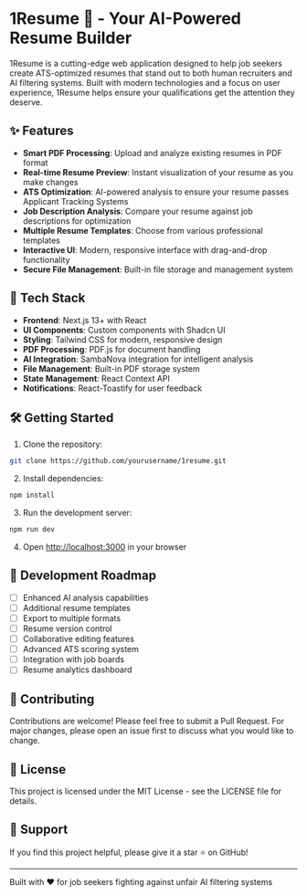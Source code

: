 # 1Resume 📄 - Your AI-Powered Resume Builder

1Resume is a cutting-edge web application designed to help job seekers create ATS-optimized resumes that stand out to both human recruiters and AI filtering systems. Built with modern technologies and a focus on user experience, 1Resume helps ensure your qualifications get the attention they deserve.

## ✨ Features

- **Smart PDF Processing**: Upload and analyze existing resumes in PDF format
- **Real-time Resume Preview**: Instant visualization of your resume as you make changes
- **ATS Optimization**: AI-powered analysis to ensure your resume passes Applicant Tracking Systems
- **Job Description Analysis**: Compare your resume against job descriptions for optimization
- **Multiple Resume Templates**: Choose from various professional templates
- **Interactive UI**: Modern, responsive interface with drag-and-drop functionality
- **Secure File Management**: Built-in file storage and management system

## 🚀 Tech Stack

- **Frontend**: Next.js 13+ with React
- **UI Components**: Custom components with Shadcn UI
- **Styling**: Tailwind CSS for modern, responsive design
- **PDF Processing**: PDF.js for document handling
- **AI Integration**: SambaNova integration for intelligent analysis
- **File Management**: Built-in PDF storage system
- **State Management**: React Context API
- **Notifications**: React-Toastify for user feedback

## 🛠️ Getting Started

1. Clone the repository:
```bash
git clone https://github.com/yourusername/1resume.git
```

2. Install dependencies:
```bash
npm install
```

3. Run the development server:
```bash
npm run dev
```

4. Open [http://localhost:3000](http://localhost:3000) in your browser

## 🔧 Development Roadmap

- [ ] Enhanced AI analysis capabilities
- [ ] Additional resume templates
- [ ] Export to multiple formats
- [ ] Resume version control
- [ ] Collaborative editing features
- [ ] Advanced ATS scoring system
- [ ] Integration with job boards
- [ ] Resume analytics dashboard

## 🤝 Contributing

Contributions are welcome! Please feel free to submit a Pull Request. For major changes, please open an issue first to discuss what you would like to change.

## 📝 License

This project is licensed under the MIT License - see the LICENSE file for details.

## 🌟 Support

If you find this project helpful, please give it a star ⭐️ on GitHub!

---
Built with ❤️ for job seekers fighting against unfair AI filtering systems
